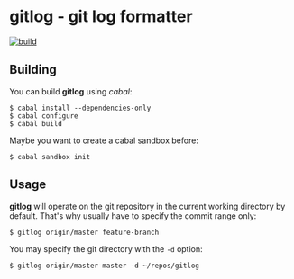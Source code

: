 # gitlog - git log formatter

[![build](https://api.travis-ci.org/kongo2002/gitlog.png)][travis]


## Building

You can build **gitlog** using *cabal*:

    $ cabal install --dependencies-only
    $ cabal configure
    $ cabal build

Maybe you want to create a cabal sandbox before:

    $ cabal sandbox init


## Usage

**gitlog** will operate on the git repository in the current working directory
by default. That's why usually have to specify the commit range only:

    $ gitlog origin/master feature-branch

You may specify the git directory with the `-d` option:

    $ gitlog origin/master master -d ~/repos/gitlog


[travis]: https://travis-ci.org/kongo2002/gitlog/
